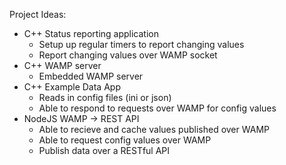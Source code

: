 Project Ideas:
* C++ Status reporting application
    * Setup up regular timers to report changing values
    * Report changing values over WAMP socket
* C++ WAMP server
    * Embedded WAMP server
* C++ Example Data App
    * Reads in config files (ini or json)
    * Able to respond to requests over WAMP for config values
* NodeJS WAMP -> REST API
    * Able to recieve and cache values published over WAMP
    * Able to request config values over WAMP
    * Publish data over a RESTful API